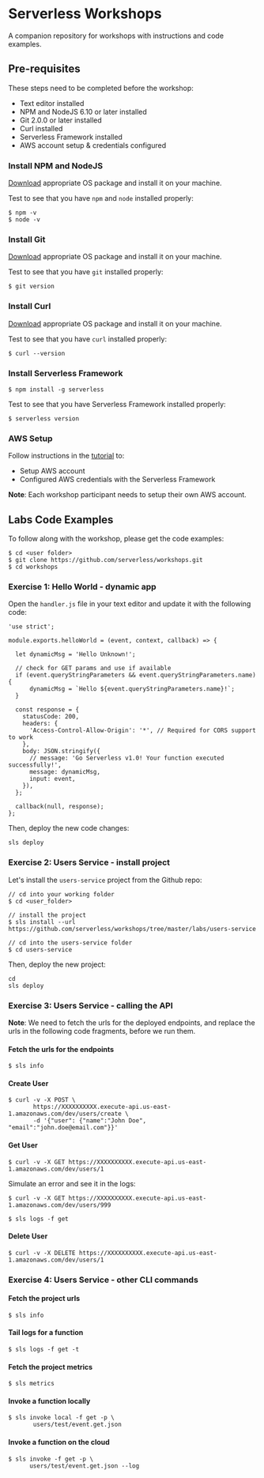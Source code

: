# Serverless Workshops

A companion repository for workshops with instructions and code examples.

## Pre-requisites

These steps need to be completed before the workshop:

* Text editor installed
* NPM and NodeJS 6.10 or later installed
* Git 2.0.0 or later installed
* Curl installed
* Serverless Framework installed
* AWS account setup & credentials configured

### Install NPM and NodeJS

[Download](https://nodejs.org/en/download/) appropriate OS package and install it on your machine.

Test to see that you have `npm` and `node` installed properly:

```
$ npm -v
$ node -v
```

### Install Git

[Download](https://git-scm.com/downloads) appropriate OS package and install it on your machine.

Test to see that you have `git` installed properly:

```
$ git version
```

### Install Curl

[Download](https://curl.haxx.se/download.html) appropriate OS package and install it on your machine.

Test to see that you have `curl` installed properly:

```
$ curl --version
```

### Install Serverless Framework

```
$ npm install -g serverless
```

Test to see that you have Serverless Framework installed properly:

```
$ serverless version
```

### AWS Setup

Follow instructions in the [tutorial](https://serverless.com/provider-setup/#get-started) to:

* Setup AWS account
* Configured AWS credentials with the Serverless Framework

**Note**: Each workshop participant needs to setup their own AWS account.

## Labs Code Examples

To follow along with the workshop, please get the code examples:

```
$ cd <user folder>
$ git clone https://github.com/serverless/workshops.git
$ cd workshops
```

### Exercise 1: Hello World - dynamic app

Open the `handler.js` file in your text editor and update it with the following code:

```
'use strict';

module.exports.helloWorld = (event, context, callback) => {

  let dynamicMsg = 'Hello Unknown!';

  // check for GET params and use if available
  if (event.queryStringParameters && event.queryStringParameters.name) {
      dynamicMsg = `Hello ${event.queryStringParameters.name}!`;
  }

  const response = {
    statusCode: 200,
    headers: {
      'Access-Control-Allow-Origin': '*', // Required for CORS support to work
    },
    body: JSON.stringify({
      // message: 'Go Serverless v1.0! Your function executed successfully!',
      message: dynamicMsg,
      input: event,
    }),
  };

  callback(null, response);
};
```

Then, deploy the new code changes:

```
sls deploy
```

### Exercise 2: Users Service - install project

Let's install the `users-service` project from the Github repo:

```
// cd into your working folder
$ cd <user_folder>

// install the project
$ sls install --url https://github.com/serverless/workshops/tree/master/labs/users-service

// cd into the users-service folder
$ cd users-service
```

Then, deploy the new project:

```
cd
sls deploy
```

### Exercise 3: Users Service - calling the API

**Note**: We need to fetch the urls for the deployed endpoints, and replace the urls in the following code fragments, before we run them.

#### Fetch the urls for the endpoints

```
$ sls info
```

#### Create User

```
$ curl -v -X POST \
       https://XXXXXXXXXX.execute-api.us-east-1.amazonaws.com/dev/users/create \
       -d '{"user": {"name":"John Doe", "email":"john.doe@email.com"}}'
```

#### Get User

```
$ curl -v -X GET https://XXXXXXXXXX.execute-api.us-east-1.amazonaws.com/dev/users/1
```

Simulate an error and see it in the logs:

```
$ curl -v -X GET https://XXXXXXXXXX.execute-api.us-east-1.amazonaws.com/dev/users/999
```

```
$ sls logs -f get
```

#### Delete User

```
$ curl -v -X DELETE https://XXXXXXXXXX.execute-api.us-east-1.amazonaws.com/dev/users/1
```

### Exercise 4: Users Service - other CLI commands

#### Fetch the project urls

```
$ sls info
```

#### Tail logs for a function

```
$ sls logs -f get -t
```

#### Fetch the project metrics

```
$ sls metrics
```

#### Invoke a function locally

```
$ sls invoke local -f get -p \
       users/test/event.get.json
```

#### Invoke a function on the cloud

```
$ sls invoke -f get -p \
      users/test/event.get.json --log
```
